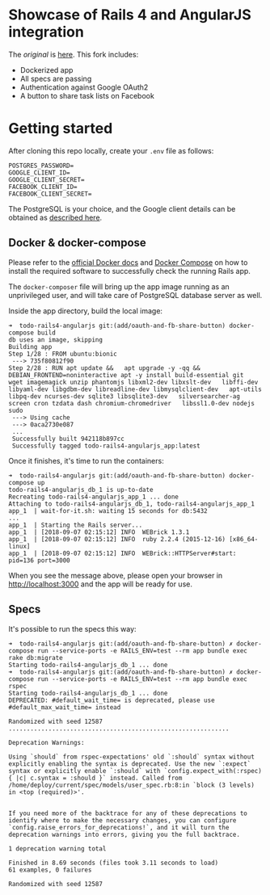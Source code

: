 # Showcase of Rails 4 and AngularJS integration

The _original_ is [here](https://github.com/mkwiatkowski/todo-rails4-angularjs). This fork includes:

 - Dockerized app
 - All specs are passing
 - Authentication against Google OAuth2
 - A button to share task lists on Facebook

# Getting started

After cloning this repo locally, create your `.env` file as follows:

```
POSTGRES_PASSWORD=
GOOGLE_CLIENT_ID=
GOOGLE_CLIENT_SECRET=
FACEBOOK_CLIENT_ID=
FACEBOOK_CLIENT_SECRET=
```

The PostgreSQL is your choice, and the Google client details can be obtained as [described here](https://github.com/zquestz/omniauth-google-oauth2#google-api-setup).

## Docker & docker-compose

Please refer to the [official Docker docs](https://docs.docker.com/install/) and [Docker Compose](https://docs.docker.com/compose/install/) on how to install the required software to successfully check the running Rails app.

The `docker-composer` file will bring up the app image running as an unprivileged user, and will take care of PostgreSQL database server as well.

Inside the app directory, build the local image:

```shell
➜  todo-rails4-angularjs git:(add/oauth-and-fb-share-button) docker-compose build
db uses an image, skipping
Building app
Step 1/28 : FROM ubuntu:bionic
 ---> 735f80812f90
Step 2/28 : RUN apt update &&   apt upgrade -y -qq &&   DEBIAN_FRONTEND=noninteractive apt -y install build-essential git   wget imagemagick unzip phantomjs libxml2-dev libxslt-dev   libffi-dev libyaml-dev libgdbm-dev libreadline-dev libmysqlclient-dev   apt-utils libpq-dev ncurses-dev sqlite3 libsqlite3-dev   silversearcher-ag screen cron tzdata dash chromium-chromedriver   libssl1.0-dev nodejs sudo
 ---> Using cache
 ---> 0aca2730e087
 ...
 Successfully built 942118b897cc
 Successfully tagged todo-rails4-angularjs_app:latest
```

Once it finishes, it's time to run the containers:
```shell
➜  todo-rails4-angularjs git:(add/oauth-and-fb-share-button) docker-compose up
todo-rails4-angularjs_db_1 is up-to-date
Recreating todo-rails4-angularjs_app_1 ... done
Attaching to todo-rails4-angularjs_db_1, todo-rails4-angularjs_app_1
app_1  | wait-for-it.sh: waiting 15 seconds for db:5432
...
app_1  | Starting the Rails server...
app_1  | [2018-09-07 02:15:12] INFO  WEBrick 1.3.1
app_1  | [2018-09-07 02:15:12] INFO  ruby 2.2.4 (2015-12-16) [x86_64-linux]
app_1  | [2018-09-07 02:15:12] INFO  WEBrick::HTTPServer#start: pid=136 port=3000
```

When you see the message above, please open your browser in [http://localhost:3000](http://localhost:3000) and the app will be ready for use.

## Specs

It's possible to run the specs this way:

```shell
➜  todo-rails4-angularjs git:(add/oauth-and-fb-share-button) ✗ docker-compose run --service-ports -e RAILS_ENV=test --rm app bundle exec rake db:migrate
Starting todo-rails4-angularjs_db_1 ... done
➜  todo-rails4-angularjs git:(add/oauth-and-fb-share-button) ✗ docker-compose run --service-ports -e RAILS_ENV=test --rm app bundle exec rspec
Starting todo-rails4-angularjs_db_1 ... done
DEPRECATED: #default_wait_time= is deprecated, please use #default_max_wait_time= instead

Randomized with seed 12587
.............................................................

Deprecation Warnings:

Using `should` from rspec-expectations' old `:should` syntax without explicitly enabling the syntax is deprecated. Use the new `:expect` syntax or explicitly enable `:should` with `config.expect_with(:rspec) { |c| c.syntax = :should }` instead. Called from /home/deploy/current/spec/models/user_spec.rb:8:in `block (3 levels) in <top (required)>'.


If you need more of the backtrace for any of these deprecations to
identify where to make the necessary changes, you can configure
`config.raise_errors_for_deprecations!`, and it will turn the
deprecation warnings into errors, giving you the full backtrace.

1 deprecation warning total

Finished in 8.69 seconds (files took 3.11 seconds to load)
61 examples, 0 failures

Randomized with seed 12587
```
